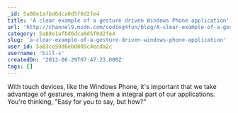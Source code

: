 ```yaml
---
_id: 5a88e1afbd6dca0d5f0d2fe4
title: 'A clear example of a gesture driven Windows Phone application'
url: 'http://channel9.msdn.com/coding4fun/blog/A-clear-example-of-a-gesture-driven-Windows-Phone-application'
category: 5a88e1afbd6dca0d5f0d2fe4
slug: 'a-clear-example-of-a-gesture-driven-windows-phone-application'
user_id: 5a83ce59d6eb0005c4ecda2c
username: 'bill-s'
createdOn: '2012-06-29T07:47:23.000Z'
tags: []
---
```


With touch devices, like the Windows Phone, it's important that we take advantage of gestures, making them a integral part of our applications. You're thinking, "Easy for you to say, but how?"
